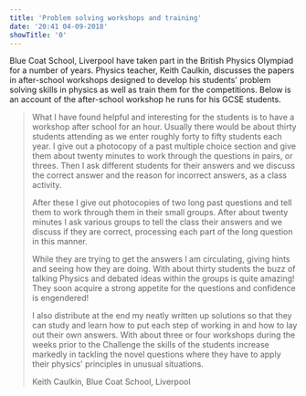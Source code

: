 ```yaml
---
title: 'Problem solving workshops and training'
date: '20:41 04-09-2018'
showTitle: '0'
---
```


Blue Coat School, Liverpool have taken part in the British Physics Olympiad for a number of years. Physics teacher, Keith Caulkin, discusses the papers in after-school workshops designed to develop his students' problem solving skills in physics as well as train them for the competitions. Below is an account of the after-school workshop he runs for his GCSE students.

> What I have found helpful and interesting for the students is to have a workshop after school for an hour. Usually there would be about thirty students attending as we enter roughly forty to fifty students each year. I give out a photocopy of a past multiple choice section and give them about twenty minutes to work through the questions in pairs, or threes. Then I ask different students for their answers and we discuss the correct answer and the reason for incorrect answers, as a class activity.
>
> After these I give out photocopies of two long past questions and tell them to work through them in their small groups. After about twenty minutes I ask various groups to tell the class their answers and we discuss if they are correct, processing each part of the long question in this manner.
>
> While they are trying to get the answers I am circulating, giving hints and seeing how they are doing. With about thirty students the buzz of talking Physics and debated ideas within the groups is quite amazing! They soon acquire a strong appetite for the questions and confidence is engendered!
>
> I also distribute at the end my neatly written up solutions so that they can study and learn how to put each step of working in and how to lay out their own answers. With about three or four workshops during the weeks prior to the Challenge the skills of the students increase markedly in tackling the novel questions where they have to apply their physics' principles in unusual situations.
>
> Keith Caulkin, Blue Coat School, Liverpool

